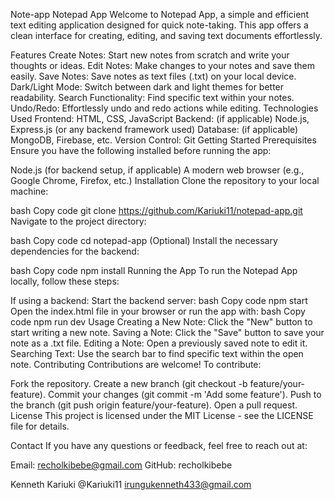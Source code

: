 Note-app
Notepad App
Welcome to Notepad App, a simple and efficient text editing application designed for quick note-taking. This app offers a clean interface for creating, editing, and saving text documents effortlessly.

Features
Create Notes: Start new notes from scratch and write your thoughts or ideas.
Edit Notes: Make changes to your notes and save them easily.
Save Notes: Save notes as text files (.txt) on your local device.
Dark/Light Mode: Switch between dark and light themes for better readability.
Search Functionality: Find specific text within your notes.
Undo/Redo: Effortlessly undo and redo actions while editing.
Technologies Used
Frontend: HTML, CSS, JavaScript
Backend: (if applicable) Node.js, Express.js (or any backend framework used)
Database: (if applicable) MongoDB, Firebase, etc.
Version Control: Git
Getting Started
Prerequisites
Ensure you have the following installed before running the app:

Node.js (for backend setup, if applicable)
A modern web browser (e.g., Google Chrome, Firefox, etc.)
Installation
Clone the repository to your local machine:

bash
Copy code
git clone https://github.com/Kariuki11/notepad-app.git
Navigate to the project directory:

bash
Copy code
cd notepad-app
(Optional) Install the necessary dependencies for the backend:

bash
Copy code
npm install
Running the App
To run the Notepad App locally, follow these steps:

If using a backend:
Start the backend server:
bash
Copy code
npm start
Open the index.html file in your browser or run the app with:
bash
Copy code
npm run dev
Usage
Creating a New Note: Click the "New" button to start writing a new note.
Saving a Note: Click the "Save" button to save your note as a .txt file.
Editing a Note: Open a previously saved note to edit it.
Searching Text: Use the search bar to find specific text within the open note.
Contributing
Contributions are welcome! To contribute:

Fork the repository.
Create a new branch (git checkout -b feature/your-feature).
Commit your changes (git commit -m 'Add some feature').
Push to the branch (git push origin feature/your-feature).
Open a pull request.
License
This project is licensed under the MIT License - see the LICENSE file for details.

Contact
If you have any questions or feedback, feel free to reach out at:

Email: recholkibebe@gmail.com
GitHub: recholkibebe

Kenneth Kariuki
@Kariuki11
irungukenneth433@gmail.com


